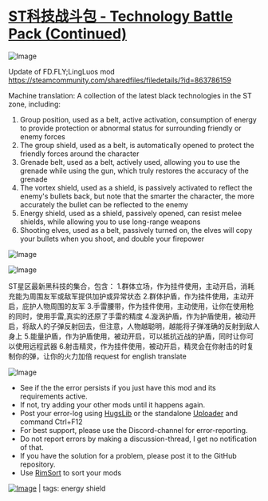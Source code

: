 # [ST科技战斗包 - Technology Battle Pack (Continued)](https://steamcommunity.com/sharedfiles/filedetails/?id=2613655331)

![Image](https://i.imgur.com/buuPQel.png)

Update of FD.FLY;LingLuos mod
https://steamcommunity.com/sharedfiles/filedetails/?id=863786159

Machine translation: 
A collection of the latest black technologies in the ST zone, including:
1. Group position, used as a belt, active activation, consumption of energy to provide protection or abnormal status for surrounding friendly or enemy forces
2. The group shield, used as a belt, is automatically opened to protect the friendly forces around the character
3. Grenade belt, used as a belt, actively used, allowing you to use the grenade while using the gun, which truly restores the accuracy of the grenade
4. The vortex shield, used as a shield, is passively activated to reflect the enemy's bullets back, but note that the smarter the character, the more accurately the bullet can be reflected to the enemy
5. Energy shield, used as a shield, passively opened, can resist melee shields, while allowing you to use long-range weapons
6. Shooting elves, used as a belt, passively turned on, the elves will copy your bullets when you shoot, and double your firepower

![Image](https://i.imgur.com/pufA0kM.png)
	
![Image](https://i.imgur.com/Z4GOv8H.png)

ST星区最新黑科技的集合，包含：
1.群体立场，作为挂件使用，主动开启，消耗充能为周围友军或敌军提供加护或异常状态
2.群体护盾，作为挂件使用，主动开启，庇护人物周围的友军
3.手雷腰带，作为挂件使用，主动使用，让你在使用枪的同时，使用手雷,真实的还原了手雷的精度
4.漩涡护盾，作为护盾使用，被动开启，将敌人的子弹反射回去，但注意，人物越聪明，越能将子弹准确的反射到敌人身上
5.能量护盾，作为护盾使用，被动开启，可以抵抗近战的护盾，同时让你可以使用远程武器
6.射击精灵，作为挂件使用，被动开启，精灵会在你射击的时复制你的弹，让你的火力加倍
request for english translate

![Image](https://i.imgur.com/PwoNOj4.png)



-  See if the the error persists if you just have this mod and its requirements active.
-  If not, try adding your other mods until it happens again.
-  Post your error-log using [HugsLib](https://steamcommunity.com/workshop/filedetails/?id=818773962) or the standalone [Uploader](https://steamcommunity.com/sharedfiles/filedetails/?id=2873415404) and command Ctrl+F12
-  For best support, please use the Discord-channel for error-reporting.
-  Do not report errors by making a discussion-thread, I get no notification of that.
-  If you have the solution for a problem, please post it to the GitHub repository.
-  Use [RimSort](https://github.com/RimSort/RimSort/releases/latest) to sort your mods

 

[![Image](https://img.shields.io/github/v/release/emipa606/STTechnologyBattlePack?label=latest%20version&style=plastic&color=9f1111&labelColor=black)](https://steamcommunity.com/sharedfiles/filedetails/changelog/2613655331) | tags:  energy shield
